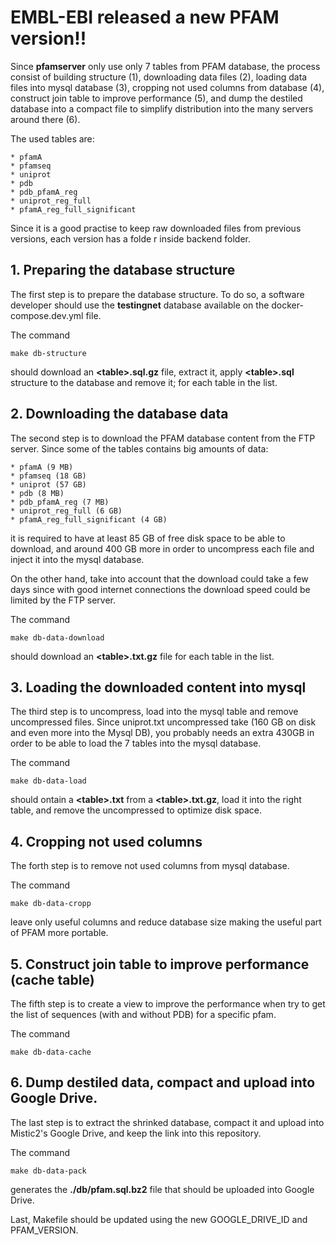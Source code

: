# EMBL-EBI released a new PFAM version!!

Since **pfamserver** only use only 7 tables from PFAM database, the process consist of building structure (1), downloading data files (2), loading data files into mysql database (3), cropping not used columns from database (4), construct join table to improve performance (5), and dump the destiled database into a compact file to simplify distribution into the many servers around there (6).

The used tables are:

    * pfamA
    * pfamseq
    * uniprot
    * pdb
    * pdb_pfamA_reg
    * uniprot_reg_full
    * pfamA_reg_full_significant

Since it is a good practise to keep raw downloaded files from previous versions, each version has a folde r inside backend folder.


## 1. Preparing the database structure

The first step is to prepare the database structure. To do so, a software developer should use the **testingnet** database available on the docker-compose.dev.yml file.

The command

    make db-structure

should download an **\<table\>.sql.gz** file, extract it, apply **\<table\>.sql** structure to the database and remove it; for each table in the list.


## 2. Downloading the database data

The second step is to download the PFAM database content from the FTP server. Since some of the tables contains big amounts of data:

    * pfamA (9 MB)
    * pfamseq (18 GB)
    * uniprot (57 GB)
    * pdb (8 MB)
    * pdb_pfamA_reg (7 MB)
    * uniprot_reg_full (6 GB)
    * pfamA_reg_full_significant (4 GB)

it is required to have at least 85 GB of free disk space to be able to download, and around 400 GB more in order to uncompress each file and inject it into the mysql database.

On the other hand, take into account that the download could take a few days since with good internet connections the download speed could be limited by the FTP server.

The command

    make db-data-download


should download an **\<table\>.txt.gz** file for each table in the list.


## 3. Loading the downloaded content into mysql

The third step is to uncompress, load into the mysql table and remove uncompressed files. Since uniprot.txt uncompressed take (160 GB on disk and even more into the Mysql DB), you probably needs an extra 430GB in order to be able to load the 7 tables into the mysql database.

The command

    make db-data-load


should ontain a **\<table\>.txt** from a **\<table\>.txt.gz**, load it into the right table, and remove the uncompressed to optimize disk space.


## 4. Cropping not used columns

The forth step is to remove not used columns from mysql database.

The command

    make db-data-cropp

leave only useful columns and reduce database size making the useful part of PFAM more portable.


## 5. Construct join table to improve performance (cache table)

The fifth step is to create a view to improve the performance when try to get the list of sequences (with and without PDB) for a specific pfam.

The command

    make db-data-cache


## 6. Dump destiled data, compact and upload into Google Drive.

The last step is to extract the shrinked database, compact it and upload into Mistic2's Google Drive, and keep the link into this repository.

The command

    make db-data-pack

generates the **./db/pfam<version>.sql.bz2** file that should be uploaded into Google Drive.

Last, Makefile should be updated using the new GOOGLE_DRIVE_ID and PFAM_VERSION.
